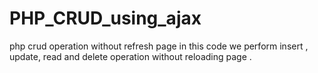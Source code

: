 # PHP_CRUD_using_ajax
php crud operation without refresh page in this code we perform insert , update, read and delete operation without reloading page .
